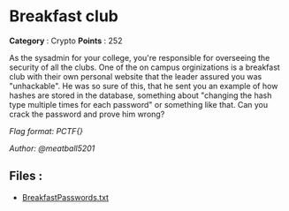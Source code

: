 # Breakfast club

**Category** : Crypto
**Points** : 252

As the sysadmin for your college, you're responsible for overseeing the security of all the clubs. One of the on campus orginizations is a breakfast club with their own personal website that the leader assured you was "unhackable". He was so sure of this, that he sent you an example of how hashes are stored in the database, something about "changing the hash type multiple times for each password" or something like that. Can you crack the password and prove him wrong?

*Flag format: PCTF{}*

*Author: @meatball5201*

## Files : 
 - [BreakfastPasswords.txt](./BreakfastPasswords.txt)


